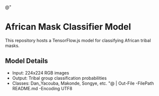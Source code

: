 @"
# African Mask Classifier Model

This repository hosts a TensorFlow.js model for classifying African tribal masks.

## Model Details
- Input: 224x224 RGB images
- Output: Tribal group classification probabilities
- Classes: Dan_Yacouba, Makonde, Songye, etc.
"@ | Out-File -FilePath README.md -Encoding UTF8 